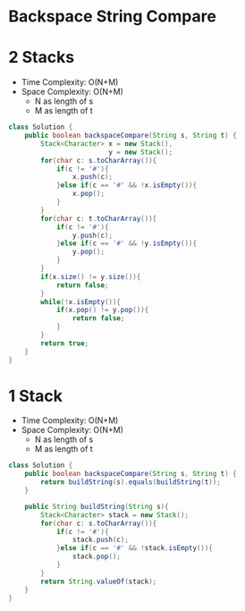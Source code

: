 # Backspace String Compare

# 2 Stacks

- Time Complexity: O(N+M)
- Space Complexity: O(N+M)
  - N as length of s
  - M as length of t

```java
class Solution {
    public boolean backspaceCompare(String s, String t) {
        Stack<Character> x = new Stack(),
                         y = new Stack();
        for(char c: s.toCharArray()){
            if(c != '#'){
                x.push(c);
            }else if(c == '#' && !x.isEmpty()){
                x.pop();
            }
        }
        for(char c: t.toCharArray()){
            if(c != '#'){
                y.push(c);
            }else if(c == '#' && !y.isEmpty()){
                y.pop();
            }
        }
        if(x.size() != y.size()){
            return false;
        }
        while(!x.isEmpty()){
            if(x.pop() != y.pop()){
                return false;
            }
        }
        return true;
    }
}
```

# 1 Stack

- Time Complexity: O(N+M)
- Space Complexity: O(N+M)
  - N as length of s
  - M as length of t

```java
class Solution {
    public boolean backspaceCompare(String s, String t) {
        return buildString(s).equals(buildString(t));
    }

    public String buildString(String s){
        Stack<Character> stack = new Stack();
        for(char c: s.toCharArray()){
            if(c != '#'){
                stack.push(c);
            }else if(c == '#' && !stack.isEmpty()){
                stack.pop();
            }
        }
        return String.valueOf(stack);
    }
}
```
